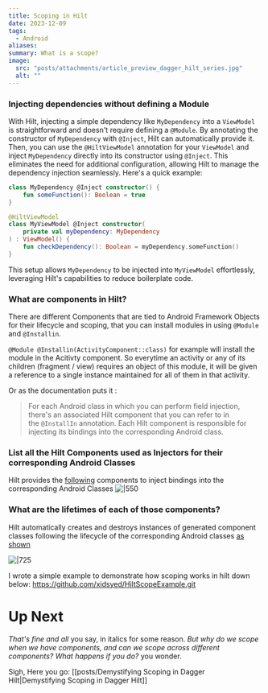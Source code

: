 ```yaml
---
title: Scoping in Hilt
date: 2023-12-09
tags:
  - Android
aliases: 
summary: What is a scope?
image:
  src: "posts/attachments/article_preview_dagger_hilt_series.jpg"
  alt: ""
---
```

### Injecting dependencies without defining a Module
With Hilt, injecting a simple dependency like `MyDependency` into a `ViewModel` is straightforward and doesn't require defining a `@Module`. By annotating the constructor of `MyDependency` with `@Inject`, Hilt can automatically provide it. Then, you can use the `@HiltViewModel` annotation for your `ViewModel` and inject `MyDependency` directly into its constructor using `@Inject`. This eliminates the need for additional configuration, allowing Hilt to manage the dependency injection seamlessly. Here's a quick example:

```kotlin
class MyDependency @Inject constructor() {
    fun someFunction(): Boolean = true
}

@HiltViewModel
class MyViewModel @Inject constructor(
    private val myDependency: MyDependency
) : ViewModel() {
    fun checkDependency(): Boolean = myDependency.someFunction()
}
```

This setup allows `MyDependency` to be injected into `MyViewModel` effortlessly, leveraging Hilt's capabilities to reduce boilerplate code.



### What are components in Hilt?
There are different Components that are tied to Android Framework Objects for their lifecycle and scoping, that you can install modules in using `@Module` and `@Installin`.

`@Module @Installin(ActivityComponent::class)` for example will install the module in the Acitivty component. So everytime an activity or any of its children (fragment / view) requires an object of this module, it will be given a reference to a single instance maintained for all of them in that activity.

Or as the documentation puts it : 
> For each Android class in which you can perform field injection, there's an associated Hilt component that you can refer to in the `@InstallIn` annotation. Each Hilt component is responsible for injecting its bindings into the corresponding Android class.


### List all the Hilt Components used as Injectors for their corresponding Android Classes

Hilt provides the [following](https://developer.android.com/training/dependency-injection/hilt-android#generated-components) components to inject bindings into the corresponding Android Classes
![|550](https://i.imgur.com/gi3QtoN.png)

### What are the lifetimes of each of those components?
Hilt automatically creates and destroys instances of generated component classes following the lifecycle of the corresponding Android classes [as shown](https://developer.android.com/training/dependency-injection/hilt-android#component-lifetimes)


![|725](https://i.imgur.com/T8JSl1y.png)


I wrote a simple example to demonstrate how scoping works in hilt down below: 
https://github.com/xidsyed/HiltScopeExample.git


# Up Next
*That's fine and all* you say, in italics for some reason. *But why do we scope when we have components, and can we scope across different components? What happens if you do?* you wonder. 

Sigh, Here you go: [[posts/Demystifying Scoping in Dagger Hilt|Demystifying Scoping in Dagger Hilt]]